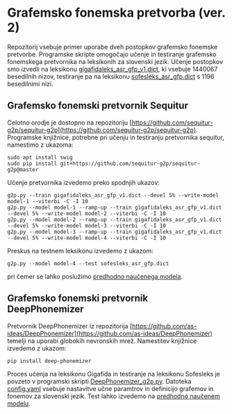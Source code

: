# Grafemsko fonemska pretvorba (ver. 2)

Repozitorij vsebuje primer uporabe dveh postopkov grafemsko fonemske pretvorbe. Programske skripte omogočajo učenje in testiranje grafemsko fonemskega pretvornika na leksikonih za slovenski jezik. Učenje postopkov smo izvedli na leksikonu [gigafidaleks_asr_gfp_v1.dict](https://unilj-my.sharepoint.com/:u:/g/personal/janezkrfe_fe1_uni-lj_si/ETiBHKPuflhClH3yXc3lNdAB5wt5LmxFg-eXZHTpjtYrjA?e=9GIWvP), ki vsebuje 1440067 besedilnih nizov, testiranje pa na leksikonu [sofesleks_asr_gfp.dict](https://unilj-my.sharepoint.com/:u:/g/personal/janezkrfe_fe1_uni-lj_si/EZbQLPY1Gz5AvLnEzK4icnYBoYE1sow5gWa2XihVWtNwcg?e=63kCSh) s 1196 besedilnimi nizi.

## Grafemsko fonemski pretvornik Sequitur

Celotno orodje je dostopno na repozitoriju [https://github.com/sequitur-g2p/sequitur-g2p](https://github.com/sequitur-g2p/sequitur-g2p). Programske knjižnice, potrebne pri učenju in testiranju pretvornika sequitur, namestimo z ukazoma:
```
sudo apt install swig
sudo pip install git+https://github.com/sequitur-g2p/sequitur-g2p@master
```

Učenje pretvornika izvedemo preko spodnjih ukazov:
```
g2p.py --train gigafidaleks_asr_gfp_v1.dict --devel 5% --write-model model-1 --viterbi -C -I 10
g2p.py --model model-1 --ramp-up --train gigafidaleks_asr_gfp_v1.dict --devel 5% --write-model model-2 --viterbi -C -I 10
g2p.py --model model-2 --ramp-up --train gigafidaleks_asr_gfp_v1.dict --devel 5% --write-model model-3 --viterbi -C -I 10
g2p.py --model model-3 --ramp-up --train gigafidaleks_asr_gfp_v1.dict --devel 5% --write-model model-4 --viterbi -C -I 10
```
Preskus na testnem leksikonu izvedemo z ukazom:
```
g2p.py --model model-4 --test sofesleks_asr_gfp.dict
```
pri čemer se lahko poslužimo [predhodno naučenega modela](https://unilj-my.sharepoint.com/:u:/g/personal/janezkrfe_fe1_uni-lj_si/EWEPNOmBsCdKt7cGqJummYQBgygM8N_a3DDOj7vbpAx0mQ?e=mu1KPM).

## Grafemsko fonemski pretvornik DeepPhonemizer

Pretvornik DeepPhonemizer iz repozitorija [https://github.com/as-ideas/DeepPhonemizer](https://github.com/as-ideas/DeepPhonemizer) temelji na uporabi globokih nevronskih mrež. Namestitev knjižnice izvedemo z ukazom:
```
pip install deep-phonemizer
```
Proces učenja na leksikonu Gigafida in testiranje na leksikonu Sofesleks je povzeto v programski skripti [DeepPhonemizer_g2p.py](DeepPhonemizer_g2p.py). Datoteka [config.yaml](config.yaml) vsebuje nastavitve učne paramtrov in definicijo grafemov in fonemov za slovenski jezik. Test lahko izvedemo na [predhodno naučenem modelu](https://unilj-my.sharepoint.com/:u:/g/personal/janezkrfe_fe1_uni-lj_si/EbGvV5SxPOdPomwE3SrKBZIBUyycwXxbZePIuKVFxvhUQw?e=6aQ2W4).
